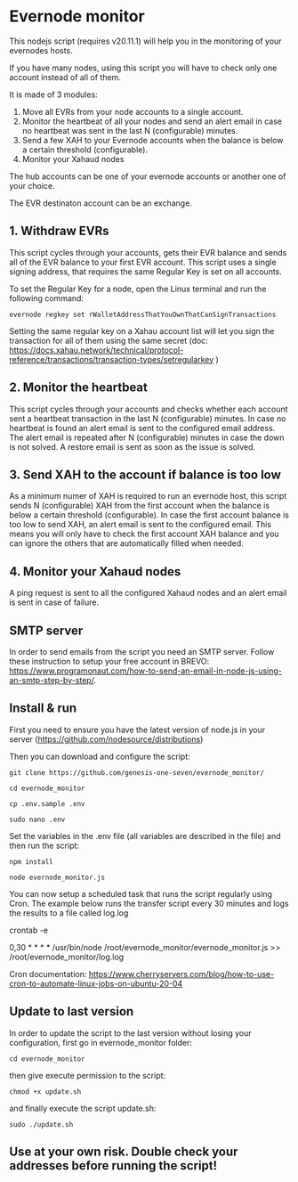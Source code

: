 # Evernode monitor

This nodejs script (requires v20.11.1) will help you in the monitoring of your evernodes hosts. 


If you have many nodes, using this script you will have to check only one account instead of all of them.

It is made of 3 modules:

1. Move all EVRs from your node accounts to a single account.
2. Monitor the heartbeat of all your nodes and send an alert email in case no heartbeat was sent in the last N (configurable) minutes.
3. Send a few XAH to your Evernode accounts when the balance is below a certain threshold (configurable).
4. Monitor your Xahaud nodes

The hub accounts can be one of your evernode accounts or another one of your choice. 

The EVR destinaton account can be an exchange. 

## 1. Withdraw EVRs

This script cycles through your accounts, gets their EVR balance and sends all of the EVR balance to your first EVR account. 
This script uses a single signing address, that requires the same Regular Key is set on all accounts.
 
To set the Regular Key for a node, open the Linux terminal and run the following command: 

```
evernode regkey set rWalletAddressThatYouOwnThatCanSignTransactions
```

Setting the same regular key on a Xahau account list will let you sign the transaction for all of them using the same secret (doc: https://docs.xahau.network/technical/protocol-reference/transactions/transaction-types/setregularkey )

## 2. Monitor the heartbeat

This script cycles through your accounts and checks whether each account sent a heartbeat transaction in the last N (configurable) minutes. In case no heartbeat is found an alert email is sent to the configured email address. The alert email is repeated after N (configurable) minutes in case the down is not solved. A restore email is sent as soon as the issue is solved.

## 3. Send XAH to the account if balance is too low

As a minimum numer of XAH is required to run an evernode host, this script sends N (configurable) XAH from the first account when the balance is below a certain threshold (configurable). In case the first account balance is too low to send XAH, an alert email is sent to the configured email. This means you will only have to check the first account XAH balance and you can ignore the others that are automatically filled when needed.

## 4. Monitor your Xahaud nodes

A ping request is sent to all the configured Xahaud nodes and an alert email is sent in case of failure.

## SMTP server

In order to send emails from the script you need an SMTP server. Follow these instruction to setup your free account in BREVO: https://www.programonaut.com/how-to-send-an-email-in-node-js-using-an-smtp-step-by-step/. 

## Install & run

First you need to ensure you have the latest version of node.js in your server (https://github.com/nodesource/distributions)

Then you can download and configure the script:

```
git clone https://github.com/genesis-one-seven/evernode_monitor/

cd evernode_monitor

cp .env.sample .env 

sudo nano .env
```

Set the variables in the .env file (all variables are described in the file) and then run the script:

```
npm install

node evernode_monitor.js
```

You can now setup a scheduled task that runs the script regularly using Cron.
The example below runs the transfer script every 30 minutes and logs the results to a file called log.log

crontab -e

0,30 * * * * /usr/bin/node /root/evernode_monitor/evernode_monitor.js >> /root/evernode_monitor/log.log

Cron documentation: https://www.cherryservers.com/blog/how-to-use-cron-to-automate-linux-jobs-on-ubuntu-20-04

## Update to last version

In order to update the script to the last version without losing your configuration, first go in evernode_monitor folder:

```
cd evernode_monitor
```

then give execute permission to the script:

```
chmod +x update.sh
```

and finally execute the script update.sh:

```
sudo ./update.sh
```

## Use at your own risk. Double check your addresses before running the script!